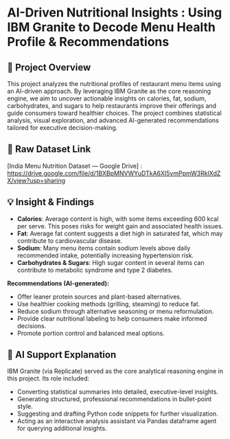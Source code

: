 # AI-Driven Nutritional Insights : Using IBM Granite to Decode Menu Health Profile & Recommendations 

## 📄 Project Overview
This project analyzes the nutritional profiles of restaurant menu items using an AI-driven approach. By leveraging IBM Granite as the core reasoning engine, we aim to uncover actionable insights on calories, fat, sodium, carbohydrates, and sugars to help restaurants improve their offerings and guide consumers toward healthier choices. The project combines statistical analysis, visual exploration, and advanced AI-generated recommendations tailored for executive decision-making.

## 🔗 Raw Dataset Link
[India Menu Nutrition Dataset — Google Drive] : https://drive.google.com/file/d/1BXBpMNVWYuDTkA6XI5vmPpmW3RklXdZX/view?usp=sharing

## 💡 Insight & Findings
- **Calories**: Average content is high, with some items exceeding 600 kcal per serve. This poses risks for weight gain and associated health issues.
- **Fat**: Average fat content suggests a diet high in saturated fat, which may contribute to cardiovascular disease.
- **Sodium**: Many menu items contain sodium levels above daily recommended intake, potentially increasing hypertension risk.
- **Carbohydrates & Sugars**: High sugar content in several items can contribute to metabolic syndrome and type 2 diabetes.

**Recommendations (AI-generated):**
- Offer leaner protein sources and plant-based alternatives.
- Use healthier cooking methods (grilling, steaming) to reduce fat.
- Reduce sodium through alternative seasoning or menu reformulation.
- Provide clear nutritional labeling to help consumers make informed decisions.
- Promote portion control and balanced meal options.

## 🤖 AI Support Explanation

IBM Granite (via Replicate) served as the core analytical reasoning engine in this project. Its role included:
- Converting statistical summaries into detailed, executive-level insights.
- Generating structured, professional recommendations in bullet-point style.
- Suggesting and drafting Python code snippets for further visualization.
- Acting as an interactive analysis assistant via Pandas dataframe agent for querying additional insights.

